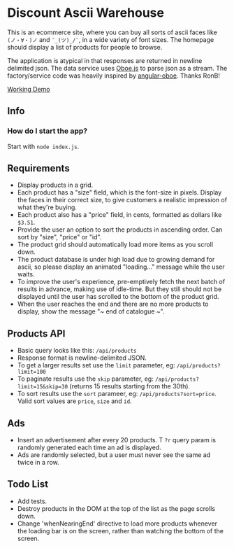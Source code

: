 Discount Ascii Warehouse
====

This is an ecommerce site, where you can buy all sorts of ascii faces like `(ノ・∀・)ノ` and `¯_(ツ)_/¯`, in a wide variety of font sizes. The homepage should display a list of products for people to browse.

The application is atypical in that responses are returned in newline delimited json. The data service uses [Oboe.js](http://oboejs.com) to parse json as a stream. The factory/service code was heavily inspired by [angular-oboe](https://github.com/RonB/angular-oboe). Thanks RonB!

[Working Demo](http://ascii.rorygarand.com)

Info
----

### How do I start the app?

Start with `node index.js`.


Requirements
----

- Display products in a grid.
- Each product has a "size" field, which is the font-size in pixels. Display the faces in their correct size, to give customers a realistic impression of what they're buying.
- Each product also has a "price" field, in cents, formatted as dollars like `$3.51`.
- Provide the user an option to sort the products in ascending order. Can sort by "size", "price" or "id".
- The product grid should automatically load more items as you scroll down.
- The product database is under high load due to growing demand for ascii, so please display an animated "loading..." message while the user waits.
- To improve the user's experience, pre-emptively fetch the next batch of results in advance, making use of idle-time.  But they still should not be displayed until the user has scrolled to the bottom of the product grid.
- When the user reaches the end and there are no more products to display, show the message "~ end of catalogue ~".

Products API
----

- Basic query looks like this: `/api/products`
- Response format is newline-delimited JSON.
- To get a larger results set use the `limit` parameter, eg: `/api/products?limit=100`
- To paginate results use the `skip` parameter, eg: `/api/products?limit=15&skip=30` (returns 15 results starting from the 30th).
- To sort results use the `sort` parameer, eg: `/api/products?sort=price`. Valid sort values are `price`, `size` and `id`.

Ads
----

- Insert an advertisement after every 20 products. T `?r` query param is randomly generated each time an ad is displayed.
- Ads are randomly selected, but a user must never see the same ad twice in a row.

Todo List
----

- Add tests.
- Destroy products in the DOM at the top of the list as the page scrolls down. 
- Change 'whenNearingEnd' directive to load more products whenever the loading bar is on the screen, rather than watching the bottom of the screen.